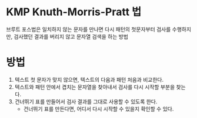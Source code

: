 # KMP Knuth-Morris-Pratt 법

브루트 포스법은 일치하지 않는 문자를 만나면 다시 패턴의 첫문자부터 검사를 수행하지만, 검사했던 결과를 버리지 않고 문자열 검색을 하는 방법

# 방법

1. 텍스트 첫 문자가 맞지 않으면, 텍스트의 다음과 패턴 처음과 비교한다.
2. 텍스트와 패턴 안에서 겹치는 문자열을 찾아내서 검사를 다시 시작할 부분을 찾는다.
3. 건너뛰기 표를 만들어서 검사 결과를 그대로 사용할 수 있도록 한다.
    - 건너뛰기 표를 만든다면, 어디서 다시 시작할 수 있을지 확인할 수 있다.